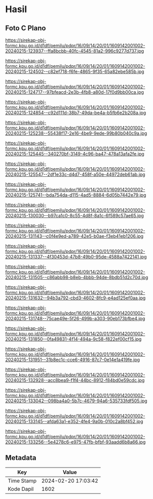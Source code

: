# Hasil

## Foto C Plano

https://sirekap-obj-formc.kpu.go.id/d1df/pemilu/pdpr/16/09/14/20/01/1609142001002-20240215-123937--ffa8bcbb-40fc-4545-81a2-996c9277d737.jpg

https://sirekap-obj-formc.kpu.go.id/d1df/pemilu/pdpr/16/09/14/20/01/1609142001002-20240215-124502--c82ef718-f6fe-4865-9f35-65a82ebe585b.jpg

https://sirekap-obj-formc.kpu.go.id/d1df/pemilu/pdpr/16/09/14/20/01/1609142001002-20240215-124717--97bfeacd-2e3b-4fb8-a80d-17f0d9bb00ca.jpg

https://sirekap-obj-formc.kpu.go.id/d1df/pemilu/pdpr/16/09/14/20/01/1609142001002-20240215-124854--c92d111d-38b7-49da-be4a-b5fb6e2b208a.jpg

https://sirekap-obj-formc.kpu.go.id/d1df/pemilu/pdpr/16/09/14/20/01/1609142001002-20240215-125238--55438f17-2e16-4be9-9ede-99b80b040c9a.jpg

https://sirekap-obj-formc.kpu.go.id/d1df/pemilu/pdpr/16/09/14/20/01/1609142001002-20240215-125445--340270bf-3149-4c96-ba47-478a13afa2fe.jpg

https://sirekap-obj-formc.kpu.go.id/d1df/pemilu/pdpr/16/09/14/20/01/1609142001002-20240215-125547--2df1e33c-d4d7-458f-a50e-44972deb61ab.jpg

https://sirekap-obj-formc.kpu.go.id/d1df/pemilu/pdpr/16/09/14/20/01/1609142001002-20240215-125741--bda754da-d115-4ad5-8884-6d05b7442e79.jpg

https://sirekap-obj-formc.kpu.go.id/d1df/pemilu/pdpr/16/09/14/20/01/1609142001002-20240215-130030--b97ca1c0-8c55-4d8f-8a1c-6f589c57ae65.jpg

https://sirekap-obj-formc.kpu.go.id/d1df/pemilu/pdpr/16/09/14/20/01/1609142001002-20240215-131143--c0f4e9ed-a789-42e5-b0ae-f3eb41eb1206.jpg

https://sirekap-obj-formc.kpu.go.id/d1df/pemilu/pdpr/16/09/14/20/01/1609142001002-20240215-131337--4f30453d-47b8-49b0-95de-4588a7422141.jpg

https://sirekap-obj-formc.kpu.go.id/d1df/pemilu/pdpr/16/09/14/20/01/1609142001002-20240215-131505--c86abb98-b8eb-4bbb-94de-8bdb51d2c70d.jpg

https://sirekap-obj-formc.kpu.go.id/d1df/pemilu/pdpr/16/09/14/20/01/1609142001002-20240215-131632--94b3a792-cbd3-4602-8fc9-e4ad125ef0aa.jpg

https://sirekap-obj-formc.kpu.go.id/d1df/pemilu/pdpr/16/09/14/20/01/1609142001002-20240215-131748--75cae49e-5f26-499b-a303-90eb173bfbe4.jpg

https://sirekap-obj-formc.kpu.go.id/d1df/pemilu/pdpr/16/09/14/20/01/1609142001002-20240215-131850--0fa49831-4f14-494a-9c58-f822ef00cf15.jpg

https://sirekap-obj-formc.kpu.go.id/d1df/pemilu/pdpr/16/09/14/20/01/1609142001002-20240215-131951--31b8ec1c-cce6-4916-87c7-0e14e1a419fe.jpg

https://sirekap-obj-formc.kpu.go.id/d1df/pemilu/pdpr/16/09/14/20/01/1609142001002-20240215-132928--acc8bea9-f1f4-44bc-8912-f84bd0e59cdc.jpg

https://sirekap-obj-formc.kpu.go.id/d1df/pemilu/pdpr/16/09/14/20/01/1609142001002-20240215-133042--098ba4a0-5b7c-4679-94a6-535733fdf505.jpg

https://sirekap-obj-formc.kpu.go.id/d1df/pemilu/pdpr/16/09/14/20/01/1609142001002-20240215-133145--afda63a1-e352-4fe4-9a0b-010c2a8bf452.jpg

https://sirekap-obj-formc.kpu.go.id/d1df/pemilu/pdpr/16/09/14/20/01/1609142001002-20240215-133256--5e4278c6-e975-47fb-bfbf-93aadd6b8a66.jpg


## Metadata

| Key        | Value               |
| ---------- | ------------------- |
| Time Stamp | 2024-02-20 17:03:42 |
| Kode Dapil | 1602                |



